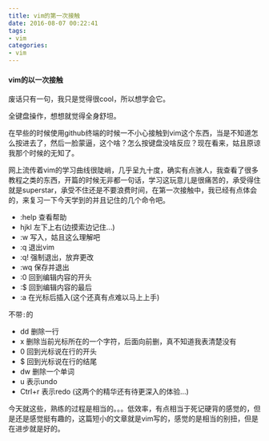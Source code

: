 ```yaml
---
title: vim的第一次接触 
date: 2016-08-07 00:22:41
tags:
- vim 
categories:
- vim 
---
```

#### vim的以一次接触

废话只有一句，我只是觉得很cool，所以想学会它。

全键盘操作，想想就觉得全身舒坦。

在早些的时候使用github终端的时候一不小心接触到vim这个东西，当是不知道怎么按进去了，然后一脸蒙逼，这个啥？怎么按键盘没啥反应？现在看来，姑且原谅我那个时候的无知了。

网上流传着vim的学习曲线很陡峭，几乎呈九十度，确实有点骇人，我查看了很多教程之类的东西，开篇的时候无非都一句话，学习这玩意儿是很痛苦的，承受得住就是superstar，承受不住还是不要浪费时间，在第一次接触中，我已经有点体会的，来复习一下今天学到的并且记住的几个命令吧。

* :help  查看帮助
* hjkl 左下上右(边摸索边记住...)
* :w 写入，姑且这么理解吧
* :q 退出vim
* :q! 强制退出，放弃更改
* :wq 保存并退出
* :0 回到编辑内容的开头
* :$ 回到编辑内容的最后
* :a 在光标后插入(这个还真有点难以马上上手)

不带`:`的
* dd 删除一行
* x 删除当前光标所在的一个字符，后面向前删，真不知道我表清楚没有 
* 0 回到光标说在行的开头
* $ 回到光标说在行的结尾
* dw 删除一个单词
* u 表示undo
* Ctrl+r 表示redo (这两个的精华还有待更深入的体验...)

今天就这些，熟练的过程是相当的。。。低效率，有点相当于死记硬背的感觉的，但是还是感觉挺有趣的，这篇短小的文章就是vim写的，感觉的是相当的别扭，但是在进步就是好的。
